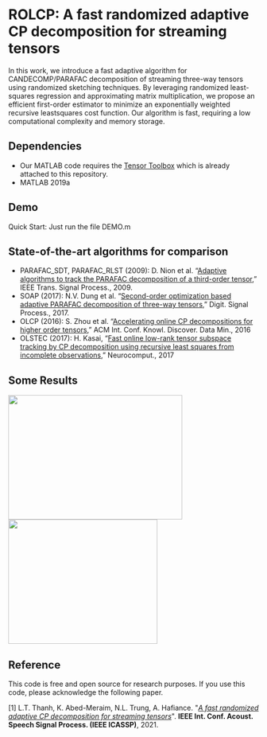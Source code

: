 # ROLCP: A  fast randomized adaptive CP decomposition for streaming tensors
In this work, we introduce a fast adaptive algorithm for CANDECOMP/PARAFAC decomposition of streaming three-way tensors using randomized sketching techniques. By leveraging randomized least-squares regression and approximating matrix multiplication, we propose an efficient first-order estimator to minimize an exponentially weighted recursive leastsquares cost function. Our algorithm is fast, requiring a low computational complexity and memory storage.

## Dependencies 
+ Our MATLAB code requires the [Tensor Toolbox](http://www.tensortoolbox.org/) which is already attached to this repository.
+ MATLAB 2019a

## Demo
Quick Start: Just run the file DEMO.m

## State-of-the-art algorithms for comparison

+ PARAFAC_SDT, PARAFAC_RLST (2009): D. Nion et al. “[Adaptive algorithms to track the PARAFAC decomposition of a third-order tensor](https://ieeexplore.ieee.org/document/4799120/),” IEEE Trans. Signal Process.,  2009.
+ SOAP (2017): N.V. Dung et al. “[Second-order optimization based adaptive PARAFAC decomposition of three-way tensors](https://www.sciencedirect.com/science/article/pii/S105120041730009X),” Digit. Signal Process., 2017. 
+ OLCP (2016): S. Zhou et al. “[Accelerating online CP decompositions for higher order tensors](https://dl.acm.org/doi/10.1145/2939672.2939763),”  ACM Int. Conf. Knowl. Discover. Data Min., 2016
+ OLSTEC (2017): H. Kasai, “[Fast online low-rank tensor subspace tracking by CP decomposition using recursive least squares from incomplete observations](https://www.sciencedirect.com/science/article/pii/S0925231218313584),” Neurocomput., 2017

## Some Results

<p float="left">
  <img src="https://user-images.githubusercontent.com/26319211/110488183-87920e80-80ee-11eb-9c66-42d212d07382.jpg" width="350" height='250' />
  <img src="https://user-images.githubusercontent.com/26319211/110486987-7399dd00-80ed-11eb-8163-33b9edcef365.PNG" width="300" height='250' /> 
</p>


## Reference

This code is free and open source for research purposes. If you use this code, please acknowledge the following paper.

[1] L.T. Thanh, K. Abed-Meraim, N.L. Trung, A. Hafiance. "[*A fast randomized adaptive CP decomposition for streaming tensors*](https://drive.google.com/file/d/1DAUTPryASpIoDxUZlRW_jzMSFeOS5EPm/view)". **IEEE Int. Conf. Acoust. Speech  Signal Process. (IEEE ICASSP)**, 2021.

